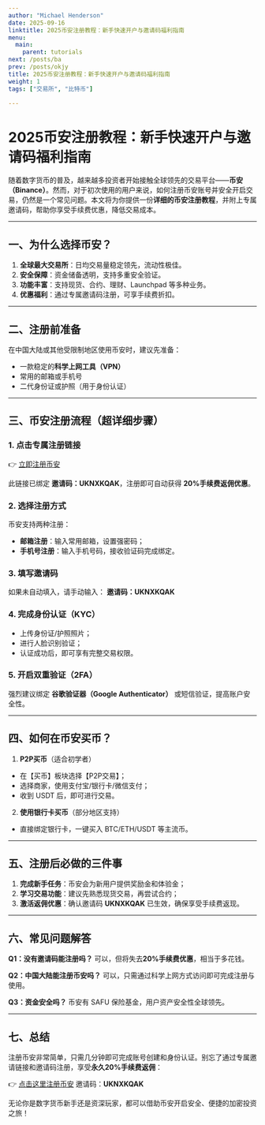 ```yaml
---
author: "Michael Henderson"
date: 2025-09-16
linktitle: 2025币安注册教程：新手快速开户与邀请码福利指南
menu:
  main:
    parent: tutorials
next: /posts/ba
prev: /posts/okjy
title: 2025币安注册教程：新手快速开户与邀请码福利指南
weight: 1
tags: ["交易所", "比特币"]

---
```

# 2025币安注册教程：新手快速开户与邀请码福利指南

随着数字货币的普及，越来越多投资者开始接触全球领先的交易平台——**币安（Binance）**。然而，对于初次使用的用户来说，如何注册币安账号并安全开启交易，仍然是一个常见问题。本文将为你提供一份**详细的币安注册教程**，并附上专属邀请码，帮助你享受手续费优惠，降低交易成本。

---

## 一、为什么选择币安？

1. **全球最大交易所**：日均交易量稳定领先，流动性极佳。
2. **安全保障**：资金储备透明，支持多重安全验证。
3. **功能丰富**：支持现货、合约、理财、Launchpad 等多种业务。
4. **优惠福利**：通过专属邀请码注册，可享手续费折扣。

---

## 二、注册前准备

在中国大陆或其他受限制地区使用币安时，建议先准备：

* 一款稳定的**科学上网工具（VPN）**
* 常用的邮箱或手机号
* 二代身份证或护照（用于身份认证）

---

## 三、币安注册流程（超详细步骤）

### 1. 点击专属注册链接

👉 [立即注册币安](https://www.binance.com/zh-CN/join?ref=UKNXKQAK)

此链接已绑定 **邀请码：UKNXKQAK**，注册即可自动获得 **20%手续费返佣优惠**。

### 2. 选择注册方式

币安支持两种注册：

* **邮箱注册**：输入常用邮箱，设置强密码；
* **手机号注册**：输入手机号码，接收验证码完成绑定。

### 3. 填写邀请码

如果未自动填入，请手动输入：
**邀请码：UKNXKQAK**

### 4. 完成身份认证（KYC）

* 上传身份证/护照照片；
* 进行人脸识别验证；
* 认证成功后，即可享有完整交易权限。

### 5. 开启双重验证（2FA）

强烈建议绑定 **谷歌验证器（Google Authenticator）** 或短信验证，提高账户安全性。

---

## 四、如何在币安买币？

1. **P2P买币**（适合初学者）

* 在【买币】板块选择【P2P交易】；
* 选择商家，使用支付宝/银行卡/微信支付；
* 收到 USDT 后，即可进行交易。

2. **使用银行卡买币**（部分地区支持）

* 直接绑定银行卡，一键买入 BTC/ETH/USDT 等主流币。

---

## 五、注册后必做的三件事

1. **完成新手任务**：币安会为新用户提供奖励金和体验金；
2. **学习交易功能**：建议先熟悉现货交易，再尝试合约；
3. **激活返佣优惠**：确认邀请码 **UKNXKQAK** 已生效，确保享受手续费返现。

---

## 六、常见问题解答

**Q1：没有邀请码能注册吗？**
可以，但将失去**20%手续费优惠**，相当于多花钱。

**Q2：中国大陆能注册币安吗？**
可以，只需通过科学上网方式访问即可完成注册与使用。

**Q3：资金安全吗？**
币安有 SAFU 保险基金，用户资产安全性全球领先。

---

## 七、总结

注册币安非常简单，只需几分钟即可完成账号创建和身份认证。别忘了通过专属邀请链接和邀请码注册，享受**永久20%手续费返佣**：

👉 [点击这里注册币安](https://www.binance.com/zh-CN/join?ref=UKNXKQAK)
邀请码：**UKNXKQAK**

无论你是数字货币新手还是资深玩家，都可以借助币安开启安全、便捷的加密投资之旅！